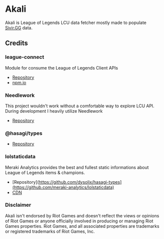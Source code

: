 # Akali
Akali is League of Legends LCU data fetcher mostly made to populate [Sivir.GG](https://sivir.gg/) data.

## Credits
### league-connect
Module for consume the League of Legends Client APIs
- [Repository](https://github.com/junlarsen/league-connect)
- [npm.io](https://www.npmjs.com/package/league-connect)

### Needlework
This project wouldn't work without a comfortable way to explore LCU API. During development I heavily utilize Needlework
- [Repository](https://github.com/BlossomiShymae/)

### @hasagi/types
- [Repository](https://github.com/dysolix/hasagi-types)

### lolstaticdata
Meraki Analytics provides the best and fullest static informations about League of Legends items & champions.
- [Repository](https://github.com/dysolix/hasagi-types](https://github.com/meraki-analytics/lolstaticdata)
- [CDN](http://cdn.merakianalytics.com/riot/lol/resources/latest/en-US/champions.json)

### Disclaimer
Akali isn't endorsed by Riot Games and doesn't reflect the views or opinions of Riot Games or anyone officially involved in producing or managing Riot Games properties. Riot Games, and all associated properties are trademarks or registered trademarks of Riot Games, Inc.


